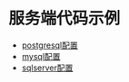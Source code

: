 # 服务端代码示例

- [postgresql配置](./documents/202103161010)
- [mysql配置](./documents/202103161058)
- [sqlserver配置](./documents/202103161059)
